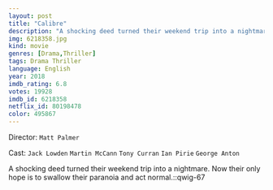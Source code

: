 ```yaml
---
layout: post
title: "Calibre"
description: "A shocking deed turned their weekend trip into a nightmare. Now their only hope is to swallow their paranoia and act normal.::qwig-67.."
img: 6218358.jpg
kind: movie
genres: [Drama,Thriller]
tags: Drama Thriller 
language: English
year: 2018
imdb_rating: 6.8
votes: 19928
imdb_id: 6218358
netflix_id: 80198478
color: 495867
---
```

Director: `Matt Palmer`  

Cast: `Jack Lowden` `Martin McCann` `Tony Curran` `Ian Pirie` `George Anton` 

A shocking deed turned their weekend trip into a nightmare. Now their only hope is to swallow their paranoia and act normal.::qwig-67